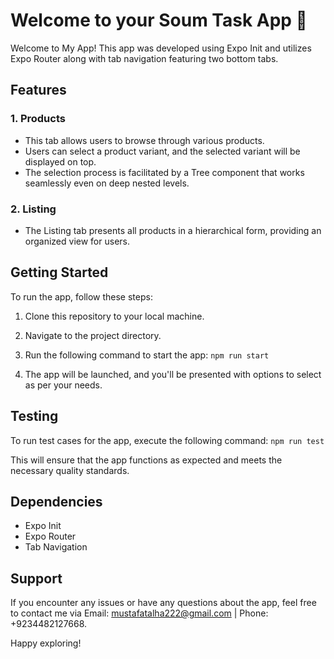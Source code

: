 # Welcome to your Soum Task App 👋

Welcome to My App! This app was developed using Expo Init and utilizes Expo Router along with tab navigation featuring two bottom tabs.

## Features

### 1. Products

- This tab allows users to browse through various products.
- Users can select a product variant, and the selected variant will be displayed on top.
- The selection process is facilitated by a Tree component that works seamlessly even on deep nested levels.

### 2. Listing

- The Listing tab presents all products in a hierarchical form, providing an organized view for users.

## Getting Started

To run the app, follow these steps:

1. Clone this repository to your local machine.
2. Navigate to the project directory.
3. Run the following command to start the app:
   `npm run start`

4. The app will be launched, and you'll be presented with options to select as per your needs.

## Testing

To run test cases for the app, execute the following command:
`npm run test`

This will ensure that the app functions as expected and meets the necessary quality standards.

## Dependencies

- Expo Init
- Expo Router
- Tab Navigation

## Support

If you encounter any issues or have any questions about the app, feel free to contact me via Email: mustafatalha222@gmail.com | Phone: +9234482127668.

Happy exploring!
